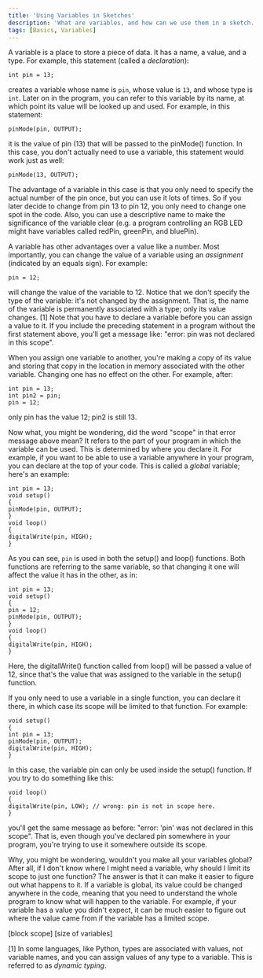 ```yaml
---
title: 'Using Variables in Sketches'
description: 'What are variables, and how can we use them in a sketch.'
tags: [Basics, Variables]
---
```



A variable is a place to store a piece of data.  It has a name, a value, and a type.  For example, this statement (called a *declaration*):

`int pin = 13;`

creates a variable whose name is `pin`, whose value is `13`, and whose type is `int`.  Later on in the program, you can refer to this variable by its name, at which point its value will be looked up and used.  For example, in this statement:

`pinMode(pin, OUTPUT);`

it is the value of pin (13) that will be passed to the pinMode() function.  In this case, you don't actually need to use a variable, this statement would work just as well:

`pinMode(13, OUTPUT);`

The advantage of a variable in this case is that you only need to specify the actual number of the pin once, but you can use it lots of times.  So if you later decide to change from pin 13 to pin 12, you only need to change one spot in the code.  Also, you can use a descriptive name to make the significance of the variable clear (e.g. a program controlling an RGB LED might have variables called redPin, greenPin, and bluePin).

A variable has other advantages over a value like a number.  Most importantly, you can change the value of a variable using an *assignment* (indicated by an equals sign).  For example:

`pin = 12;`

will change the value of the variable to 12.  Notice that we don't specify the type of the variable: it's not changed by the assignment.  That is, the name of the variable is permanently associated with a type; only its value changes. [1]   Note that you have to declare a variable before you can assign a value to it.  If you include the preceding statement in a program without the first statement above, you'll get a message like: "error: pin was not declared in this scope".

When you assign one variable to another, you're making a copy of its value and storing that copy in the location in memory associated with the other variable.  Changing one has no effect on the other.  For example, after:

```arduino
int pin = 13;
int pin2 = pin;
pin = 12;
```

only pin has the value 12; pin2 is still 13.

Now what, you might be wondering, did the word "scope" in that error message above mean?  It refers to the part of your program in which the variable can be used.  This is determined by where you declare it.  For example, if you want to be able to use a variable anywhere in your program, you can declare at the top of your code.  This is called a *global* variable; here's an example:

```arduino
int pin = 13;
void setup()
{
pinMode(pin, OUTPUT);
}
void loop()
{
digitalWrite(pin, HIGH);
}
```

As you can see, `pin` is used in both the setup() and loop() functions.  Both functions are referring to the same variable, so that changing it one will affect the value it has in the other, as in:

```arduino
int pin = 13;
void setup()
{
pin = 12;
pinMode(pin, OUTPUT);
}
void loop()
{
digitalWrite(pin, HIGH);
}
```

Here, the digitalWrite() function called from loop() will be passed a value of 12, since that's the value that was assigned to the variable in the setup() function.

If you only need to use a variable in a single function, you can declare it there, in which case its scope will be limited to that function.  For example:

```arduino
void setup()
{
int pin = 13;
pinMode(pin, OUTPUT);
digitalWrite(pin, HIGH);
}
```

In this case, the variable pin can only be used inside the setup() function.  If you try to do something like this:

```arduino
void loop()
{
digitalWrite(pin, LOW); // wrong: pin is not in scope here.
}
```

you'll get the same message as before: "error: 'pin' was not declared in this scope".  That is, even though you've declared pin somewhere in your program, you're trying to use it somewhere outside its scope.

Why, you might be wondering, wouldn't you make all your variables global?  After all, if I don't know where I might need a variable, why should I limit its scope to just one function?  The answer is that it can make it easier to figure out what happens to it.  If a variable is global, its value could be changed anywhere in the code, meaning that you need to understand the whole program to know what will happen to the variable.  For example, if your variable has a value you didn't expect, it can be much easier to figure out where the value came from if the variable has a limited scope.

[block scope]
[size of variables]

[1] In some languages, like Python, types are associated with values, not variable names, and you can assign values of any type to a variable.  This is referred to as *dynamic typing*.